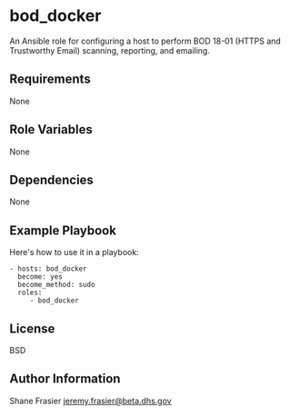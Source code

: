 bod_docker
=========

An Ansible role for configuring a host to perform BOD 18-01 (HTTPS and
Trustworthy Email) scanning, reporting, and emailing.

Requirements
------------

None

Role Variables
--------------

None

Dependencies
------------

None

Example Playbook
----------------

Here's how to use it in a playbook:

    - hosts: bod_docker
      become: yes
      become_method: sudo
      roles:
         - bod_docker

License
-------

BSD

Author Information
------------------

Shane Frasier <jeremy.frasier@beta.dhs.gov>

